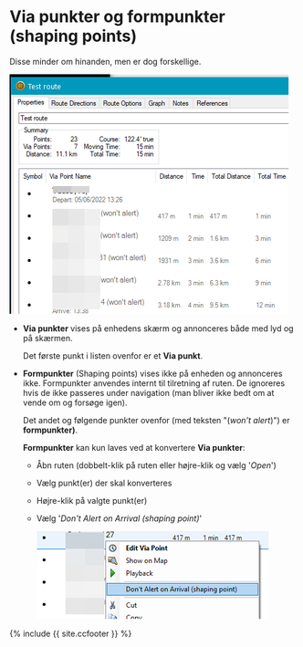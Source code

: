 # Via punkter og formpunkter (shaping points)

Disse minder om hinanden, men er dog forskellige.

![Via vs. shaping points](imgs/via_vs_shaping.png "Route properties window")

* **Via punkter** vises på enhedens skærm og annonceres både med lyd og på skærmen.

  Det første punkt i listen ovenfor er et **Via punkt**.

* **Formpunkter** (Shaping points) vises ikke på enheden og annonceres ikke.
  Formpunkter anvendes internt til tilretning af ruten. De ignoreres hvis de
  ikke passeres under navigation (man bliver ikke bedt om at vende om og
  forsøge igen).

  Det andet og følgende punkter ovenfor (med teksten "(_won't alert_)") er **formpunkter)**.

  **Formpunkter** kan kun laves ved at konvertere **Via punkter**:
  * Åbn ruten (dobbelt-klik på ruten eller højre-klik og vælg '_Open_')
  * Vælg punkt(er) der skal konverteres
  * Højre-klik på valgte punkt(er)
  * Vælg '_Don't Alert on Arrival (shaping point)_'


    ![Transform point](imgs/Transform_via_to_shaping.png "Via Point Right-Click-Menu")













{% include {{ site.ccfooter }} %}

